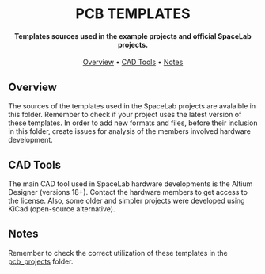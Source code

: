 <h1 align="center">
	PCB TEMPLATES
	<br>
</h1>

<h4 align="center">Templates sources used in the example projects and official SpaceLab projects.</h4>

<p align="center">
  	<a href="#overview">Overview</a> •
  	<a href="#cad-tools">CAD Tools</a> •
  	<a href="#notes">Notes</a>
</p>


## Overview

The sources of the templates used in the SpaceLab projects are avalaible in this folder. Remember to check if your project uses the latest version of these templates. In order to add new formats and files, before their inclusion in this folder, create issues for analysis of the members involved hardware development.

## CAD Tools

The main CAD tool used in SpaceLab hardware developments is the Altium Designer (versions 18+). Contact the hardware members to get access to the license. Also, some older and simpler projects were developed using KiCad (open-source alternative).

## Notes

Remember to check the correct utilization of these templates in the [pcb_projects](https://github.com/spacelab-ufsc/pcb-standard/tree/master/pcb_projects) folder.




